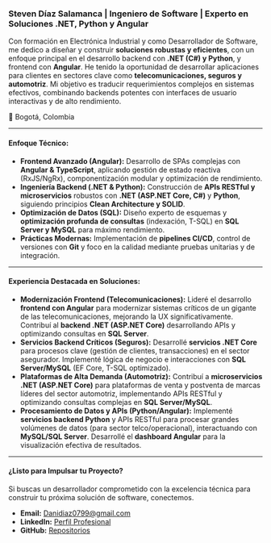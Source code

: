 ### **Steven Díaz Salamanca | Ingeniero de Software | Experto en Soluciones .NET, Python y Angular**

Con formación en Electrónica Industrial y como Desarrollador de Software, me dedico a diseñar y construir **soluciones robustas y eficientes**, con un enfoque principal en el desarrollo backend con **.NET (C#) y Python**, y frontend con **Angular**. He tenido la oportunidad de desarrollar aplicaciones para clientes en sectores clave como **telecomunicaciones, seguros y automotriz**. Mi objetivo es traducir requerimientos complejos en sistemas efectivos, combinando backends potentes con interfaces de usuario interactivas y de alto rendimiento.

📍 Bogotá, Colombia

---

#### **Enfoque Técnico:**

* **Frontend Avanzado (Angular):** Desarrollo de SPAs complejas con **Angular & TypeScript**, aplicando gestión de estado reactiva (RxJS/NgRx), componentización modular y optimización de rendimiento.
* **Ingeniería Backend (.NET & Python):** Construcción de **APIs RESTful y microservicios** robustos con **.NET (ASP.NET Core, C#)** y **Python**, siguiendo principios **Clean Architecture y SOLID**.
* **Optimización de Datos (SQL):** Diseño experto de esquemas y **optimización profunda de consultas** (indexación, T-SQL) en **SQL Server y MySQL** para máximo rendimiento.
* **Prácticas Modernas:** Implementación de **pipelines CI/CD**, control de versiones con **Git** y foco en la calidad mediante pruebas unitarias y de integración.

---

#### **Experiencia Destacada en Soluciones:**

* **Modernización Frontend (Telecomunicaciones):** Lideré el desarrollo **frontend con Angular** para modernizar sistemas críticos de un gigante de las telecomunicaciones, mejorando la UX significativamente. Contribuí al **backend .NET (ASP.NET Core)** desarrollando APIs y optimizando consultas en **SQL Server**.
* **Servicios Backend Críticos (Seguros):** Desarrollé **servicios .NET Core** para procesos clave (gestión de clientes, transacciones) en el sector asegurador. Implementé lógica de negocio e interacciones con **SQL Server/MySQL** (EF Core, T-SQL optimizado).
* **Plataformas de Alta Demanda (Automotriz):** Contribuí a **microservicios .NET (ASP.NET Core)** para plataformas de venta y postventa de marcas líderes del sector automotriz, implementando APIs RESTful y optimizando consultas complejas en **SQL Server/MySQL**.
* **Procesamiento de Datos y APIs (Python/Angular):** Implementé **servicios backend Python** y APIs RESTful para procesar grandes volúmenes de datos (para sector telco/operacional), interactuando con **MySQL/SQL Server**. Desarrollé el **dashboard Angular** para la visualización efectiva de resultados.

---

#### **¿Listo para Impulsar tu Proyecto?**

Si buscas un desarrollador comprometido con la excelencia técnica para construir tu próxima solución de software, conectemos.

* **Email:** [Danidiaz0799@gmail.com](mailto:Danidiaz0799@gmail.com)
* **LinkedIn:** [Perfil Profesional](https://www.linkedin.com/in/steven-diaz-salamanca-7b45b8241/)
* **GitHub:** [Repositorios](https://github.com/Danidiaz0799)

